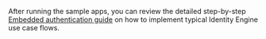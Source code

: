 After running the sample apps, you can review the detailed step-by-step [Embedded authentication guide](/docs/guides/oie-embedded-common-org-setup/) on how to implement typical Identity Engine use case flows.
